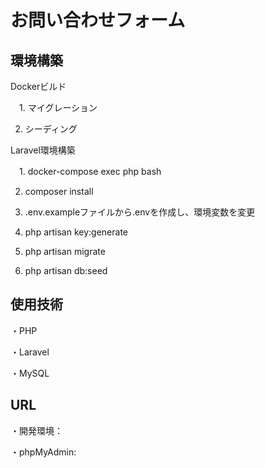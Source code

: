 # お問い合わせフォーム
## 環境構築
Dockerビルド

　1. マイグレーション
 
  2. シーディング

Laravel環境構築

　1. docker-compose exec php bash
 
  2. composer install

  3. .env.exampleファイルから.envを作成し、環境変数を変更

  4. php artisan key:generate
  
  5. php artisan migrate
  
  6. php artisan db:seed

## 使用技術

・PHP

・Laravel

・MySQL

## URL
・開発環境：

・phpMyAdmin: 

